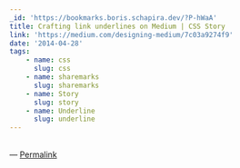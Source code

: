 ```yaml
---
_id: 'https://bookmarks.boris.schapira.dev/?P-hWaA'
title: Crafting link underlines on Medium | CSS Story
link: 'https://medium.com/designing-medium/7c03a9274f9'
date: '2014-04-28'
tags:
    - name: css
      slug: css
    - name: sharemarks
      slug: sharemarks
    - name: Story
      slug: story
    - name: Underline
      slug: underline
---
```


<br>&#8212;
<a href="https://bookmarks.boris.schapira.dev/?P-hWaA" title="Permalink">Permalink</a>
